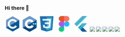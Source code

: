 ### Hi there 👋

<!--
**ionero12/ionero12** is a ✨ _special_ ✨ repository because its `README.md` (this file) appears on your GitHub profile.

Here are some ideas to get you started:

- 🔭 I’m currently working on ...
- 🌱 I’m currently learning ...
- 👯 I’m looking to collaborate on ...
- 🤔 I’m looking for help with ...
- 💬 Ask me about ...
- 📫 How to reach me: ...
- 😄 Pronouns: ...
- ⚡ Fun fact: ...
-->

<img height=50 src="https://raw.githubusercontent.com/devicons/devicon/v2.15.1/icons/c/c-original.svg" />
<img height=50 src="https://raw.githubusercontent.com/devicons/devicon/v2.15.1/icons/cplusplus/cplusplus-original.svg" />
<img height=50 src="https://raw.githubusercontent.com/devicons/devicon/v2.15.1/icons/css3/css3-original.svg" />

<img height=50 src="https://github.com/devicons/devicon/blob/v2.15.1/icons/figma/figma-original.svg" />
<img height=50 src="https://github.com/devicons/devicon/blob/v2.15.1/icons/flutter/flutter-original.svg" />

<img height=50 src="https://cdn.jsdelivr.net/gh/devicons/devicon/icons/git/git-plain.svg"/>
<img height=50 src="https://cdn.jsdelivr.net/gh/devicons/devicon/icons/github/github-original.svg"/>
<img height=50 src="https://cdn.jsdelivr.net/gh/devicons/devicon/icons/canva/canva-original.svg"/>

<img src="https://github-readme-stats.vercel.app/api?username=ionero12&show_icons=true&theme=dracula"/>
<img src="https://github-readme-stats.vercel.app/api/top-langs?username=ionero12&layout=compact&theme=dracula"/>
